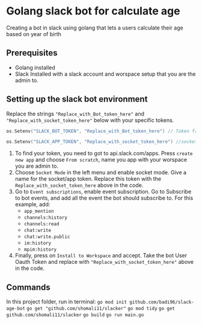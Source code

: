 # Golang slack bot for calculate age
Creating a bot in slack using golang that lets a users calculate their age based on year of birth

## Prerequisites
- Golang installed 
- Slack Installed with a slack account and worspace setup that you are the admin to.

## Setting up the slack bot environment 
Replace the strings ```"Replace_with_Bot_token_here"``` and ```"Replace_with_socket_token_here"``` below with your specific tokens.
```go 
os.Setenv("SLACK_BOT_TOKEN", "Replace_with_Bot_token_here") // Token from Oauth & Permissions
```
```go
os.Setenv("SLACK_APP_TOKEN", "Replace_with_socket_token_here") //socket token. The channel ID in the slack channel of the workspace
```
1. To find your token, you need to got to api.slack.com/apps. Press ```create new app``` and choose ```From scratch```, name you app with your worspace you are admin to.
2. Choose ```Socket Mode``` in the left menu and enable socket mode. Give a name for the socket/app token. Replace this token with the ```Replace_with_socket_token_here``` above in the code. 
3. Go to ```Event subscriptions```, enable event subscription. Go to Subscribe to bot events, and add all the event the bot should subscribe to. For this example, add: 
    - ```app_mention```
    - ```channels:history``` 
    - ```channels:read``` 
    - ```chat:write``` 
    - ```chat:write.public``` 
    - ```im:history``` 
    - ```mpim:history``` 
4. Finally, press on ```Install to Workspace``` and accept. Take the bot User Oauth Token and replace with ```"Replace_with_socket_token_here"``` above in the code. 
## Commands 
In this project folder, run in terminal:
```go mod init github.com/badi96/slack-age-bot```
```go get "github.com/shomali11/slacker"```
```go mod tidy```
```go get github.com/shomali11/slacker```
```go build```
```go run main.go```